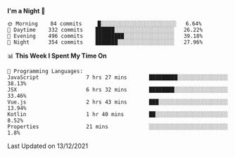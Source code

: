 <!--START_SECTION:waka-->
**I'm a Night 🦉** 

```text
🌞 Morning    84 commits     █░░░░░░░░░░░░░░░░░░░░░░░░   6.64% 
🌆 Daytime    332 commits    ██████░░░░░░░░░░░░░░░░░░░   26.22% 
🌃 Evening    496 commits    █████████░░░░░░░░░░░░░░░░   39.18% 
🌙 Night      354 commits    ███████░░░░░░░░░░░░░░░░░░   27.96%

```


📊 **This Week I Spent My Time On** 

```text
💬 Programming Languages: 
JavaScript               7 hrs 27 mins       █████████░░░░░░░░░░░░░░░░   38.13% 
JSX                      6 hrs 32 mins       ████████░░░░░░░░░░░░░░░░░   33.46% 
Vue.js                   2 hrs 43 mins       ███░░░░░░░░░░░░░░░░░░░░░░   13.94% 
Kotlin                   1 hr 40 mins        ██░░░░░░░░░░░░░░░░░░░░░░░   8.52% 
Properties               21 mins             ░░░░░░░░░░░░░░░░░░░░░░░░░   1.8%

```


 Last Updated on 13/12/2021
<!--END_SECTION:waka-->
